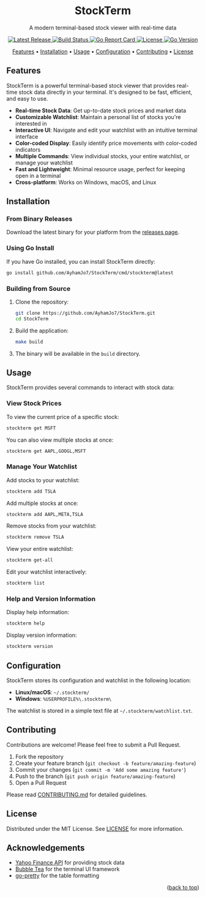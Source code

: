 <a name="readme-top"></a>

<div align="center">
  <h1>StockTerm</h1>
  <p>A modern terminal-based stock viewer with real-time data</p>

  <p>
    <a href="https://github.com/AyhamJo7/StockTerm/releases/latest">
      <img alt="Latest Release" src="https://img.shields.io/github/v/release/AyhamJo7/StockTerm?style=flat-square">
    </a>
    <a href="https://github.com/AyhamJo7/StockTerm/actions">
      <img alt="Build Status" src="https://img.shields.io/github/actions/workflow/status/AyhamJo7/StockTerm/go.yml?branch=main&style=flat-square">
    </a>
    <a href="https://goreportcard.com/report/github.com/AyhamJo7/StockTerm">
      <img alt="Go Report Card" src="https://goreportcard.com/badge/github.com/AyhamJo7/StockTerm?style=flat-square">
    </a>
    <a href="LICENSE">
      <img alt="License" src="https://img.shields.io/github/license/AyhamJo7/StockTerm?style=flat-square">
    </a>
    <a href="https://golang.org">
      <img alt="Go Version" src="https://img.shields.io/github/go-mod/go-version/AyhamJo7/StockTerm?style=flat-square">
    </a>
  </p>

  <p>
    <a href="#features">Features</a> •
    <a href="#installation">Installation</a> •
    <a href="#usage">Usage</a> •
    <a href="#configuration">Configuration</a> •
    <a href="#contributing">Contributing</a> •
    <a href="#license">License</a>
  </p>

</div>

## Features

StockTerm is a powerful terminal-based stock viewer that provides real-time stock data directly in your terminal. It's designed to be fast, efficient, and easy to use.

- **Real-time Stock Data**: Get up-to-date stock prices and market data
- **Customizable Watchlist**: Maintain a personal list of stocks you're interested in
- **Interactive UI**: Navigate and edit your watchlist with an intuitive terminal interface
- **Color-coded Display**: Easily identify price movements with color-coded indicators
- **Multiple Commands**: View individual stocks, your entire watchlist, or manage your watchlist
- **Fast and Lightweight**: Minimal resource usage, perfect for keeping open in a terminal
- **Cross-platform**: Works on Windows, macOS, and Linux

## Installation

### From Binary Releases

Download the latest binary for your platform from the [releases page](https://github.com/AyhamJo7/StockTerm/releases).

### Using Go Install

If you have Go installed, you can install StockTerm directly:

```bash
go install github.com/AyhamJo7/StockTerm/cmd/stockterm@latest
```

### Building from Source

1. Clone the repository:
   ```bash
   git clone https://github.com/AyhamJo7/StockTerm.git
   cd StockTerm
   ```

2. Build the application:
   ```bash
   make build
   ```

3. The binary will be available in the `build` directory.

## Usage

StockTerm provides several commands to interact with stock data:

### View Stock Prices

To view the current price of a specific stock:

```bash
stockterm get MSFT
```

You can also view multiple stocks at once:

```bash
stockterm get AAPL,GOOGL,MSFT
```

### Manage Your Watchlist

Add stocks to your watchlist:

```bash
stockterm add TSLA
```

Add multiple stocks at once:

```bash
stockterm add AAPL,META,TSLA
```

Remove stocks from your watchlist:

```bash
stockterm remove TSLA
```

View your entire watchlist:

```bash
stockterm get-all
```

Edit your watchlist interactively:

```bash
stockterm list
```

### Help and Version Information

Display help information:

```bash
stockterm help
```

Display version information:

```bash
stockterm version
```

## Configuration

StockTerm stores its configuration and watchlist in the following location:

- **Linux/macOS**: `~/.stockterm/`
- **Windows**: `%USERPROFILE%\.stockterm\`

The watchlist is stored in a simple text file at `~/.stockterm/watchlist.txt`.

## Contributing

Contributions are welcome! Please feel free to submit a Pull Request.

1. Fork the repository
2. Create your feature branch (`git checkout -b feature/amazing-feature`)
3. Commit your changes (`git commit -m 'Add some amazing feature'`)
4. Push to the branch (`git push origin feature/amazing-feature`)
5. Open a Pull Request

Please read [CONTRIBUTING.md](CONTRIBUTING.md) for detailed guidelines.

## License

Distributed under the MIT License. See [LICENSE](LICENSE) for more information.

## Acknowledgements

- [Yahoo Finance API](https://finance.yahoo.com/) for providing stock data
- [Bubble Tea](https://github.com/charmbracelet/bubbletea) for the terminal UI framework
- [go-pretty](https://github.com/jedib0t/go-pretty) for the table formatting

<p align="right">(<a href="#readme-top">back to top</a>)</p>
